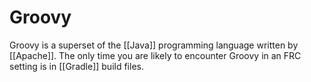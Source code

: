 # Groovy

Groovy is a superset of the [[Java]] programming language written by [[Apache]]. The only time you are likely to encounter Groovy in an FRC setting is in [[Gradle]] build files.